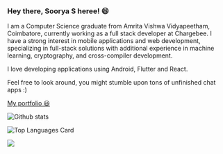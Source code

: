 ### Hey there, Soorya S heree! 😄

I am a Computer Science graduate from Amrita Vishwa Vidyapeetham, Coimbatore, currently working as a full stack developer at Chargebee. I have a strong interest in mobile applications and web development, specializing in full-stack solutions with additional experience in machine learning, cryptography, and cross-compiler development.

I love developing applications using Android, Flutter and React.

Feel free to look around, you might stumble upon tons of unfinished chat apps :)

<a text-decoration="none" href="https://sooryasrajan.netlify.app/"> My portfolio 😃</a>

![Github stats](https://github-readme-stats.vercel.app/api?username=SooryaSRajan&theme=tokyonight&show_icons=true&count_private=true)
<br>

![Top Languages Card](https://github-readme-stats.vercel.app/api/top-langs/?username=SooryaSRajan&hide=Jupyter%20Notebook,CSS)
<br>

![](https://komarev.com/ghpvc/?username=SooryaSRajan&color=0a638e)
<br>
